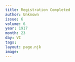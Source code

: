 ```yaml
---
title: Registration Completed
author: Unknown
issue: 6
volume: 6
year: 1917
month: 23
day: VI
tags:
layout: page.njk
image:
---
```

